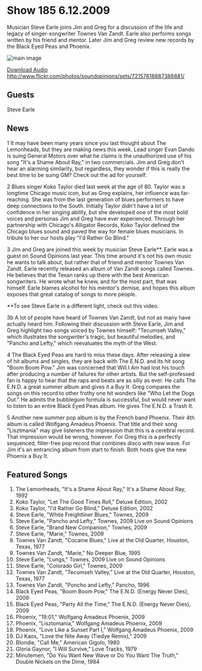 # Show 185 6.12.2009
Musician Steve Earle joins Jim and Greg for a discussion of the life and legacy of singer-songwriter Townes Van Zandt. Earle also performs songs written by his friend and mentor. Later Jim and Greg review new records by the Black Eyed Peas and Phoenix.

![main image](http://www.soundopinions.org/images/2009/townes.jpg)

[Download Audio](http://audio.soundopinions.org/streams/2009/06/so_20090612.m3u)
http://www.flickr.com/photos/soundopinions/sets/72157618887386881/

## Guests
Steve Earle 

## News
1 It may have been many years since you last thought about The Lemonheads, but they are making news this week. Lead singer Evan Dando is suing General Motors over what he claims is the unauthorized use of his song "It's a Shame About Ray," in two commercials. Jim and Greg don't hear an alarming similarity, but regardless, they wonder if this is really the best time to be suing GM? Check out the ad for yourself.

2 Blues singer Koko Taylor died last week at the age of 80. Taylor was a longtime Chicago music icon, but as Greg explains, her influence was far-reaching. She was from the last generation of blues performers to have deep connections to the South. Initially Taylor didn't have a lot of confidence in her singing ability, but she developed one of the most bold voices and personas Jim and Greg have ever experienced. Through her partnership with Chicago's Alligator Records, Koko Taylor defined the Chicago blues sound and paved the way for female blues musicians. In tribute to her our hosts play "I'd Rather Go Blind."

3 Jim and Greg are joined this week by musician Steve Earle**. Earle was a guest on Sound Opinions last year. This time around it's not his own music he wants to talk about, but rather that of friend and mentor Townes Van Zandt. Earle recently released an album of Van Zandt songs called Townes. He believes that the Texan ranks up there with the best American songwriters. He wrote what he knew, and for the most part, that was himself. Earle blames alcohol for his mentor's demise, and hopes this album exposes that great catalog of songs to more people.

**To see Steve Earle in a different light, check out this video.

3b A lot of people have heard of Townes Van Zandt, but not as many have actually heard him. Following their discussion with Steve Earle, Jim and Greg highlight two songs voiced by Townes himself: "Tecumseh Valley," which illustrates the songwriter's tragic, but beautiful melodies, and "Pancho and Lefty," which reevaluates the myth of the West.

4 The Black Eyed Peas are hard to miss these days. After releasing a slew of hit albums and singles, they are back with The E.N.D. and its hit song "Boom Boom Pow." Jim was concerned that Will.I.Am had lost his touch after producing a number of failures for other artists. But the self-professed fan is happy to hear that the raps and beats are as silly as ever. He calls The E.N.D. a great summer album and gives it a Buy It. Greg compares the songs on this record to other frothy one hit wonders like "Who Let the Dogs Out." He admits the bubblegum formula is successful, but would never want to listen to an entire Black Eyed Peas album. He gives The E.N.D. a Trash It.

5 Another new summer pop album is by the French band Phoenix. Their 4th album is called Wolfgang Amadeus Phoenix. That title and their song "Lisztmania" may give listeners the impression that this is a cerebral record. That impression would be wrong, however. For Greg this is a perfectly sequenced, filler-free pop record that combines disco with new wave. For Jim it's an entrancing album from start to finish. Both hosts give the new Phoenix a Buy It.

## Featured Songs
1. The Lemonheads, "It's a Shame About Ray," It's a Shame About Ray, 1992
2. Koko Taylor, "Let The Good Times Roll," Deluxe Edition, 2002
3. Koko Taylor, "I'd Rather Go Blind," Deluxe Edition, 2002
4. Steve Earle, "White Freightliner Blues," Townes, 2009
5. Steve Earle, "Pancho and Lefty," Townes, 2009 Live on Sound Opinions
6. Steve Earle, "Brand New Companion," Townes, 2009
7. Steve Earle, "Marie," Townes, 2009
8. Townes Van Zandt, "Cocaine Blues," Live at the Old Quarter, Houston, Texas, 1977
9. Townes Van Zandt, "Marie," No Deeper Blue, 1995
10. Steve Earle, "Lungs," Townes, 2009 Live on Sound Opinions
11. Steve Earle, "Colorado Girl," Townes, 2009
12. Townes Van Zandt, "Tecumseh Valley," Live at the Old Quarter, Houston, Texas, 1977
13. Townes Van Zandt, "Poncho and Lefty," Pancho, 1996
14. Black Eyed Peas, "Boom Boom Pow," The E.N.D. (Energy Never Dies), 2009
15. Black Eyed Peas, "Party All the Time," The E.N.D. (Energy Never Dies), 2009
16. Phoenix, "19:01," Wolfgang Amadeus Phoenix, 2009
17. Phoenix, "Lisztomania," Wolfgang Amadeus Phoenix, 2009
18. Phoenix, "Love Like a Sunset Part I," Wolfgang Amadeus Phoenix, 2009
19. DJ Kaos, "Love the Nite Away (Tiedye Remix)," 2009
20. Blondie, "Call Me," American Gigolo, 1980
21. Gloria Gaynor, "I Will Survive," Love Tracks, 1979
22. Minutemen, "Do You Want New Wave or Do You Want The Truth," Double Nickels on the Dime, 1984
